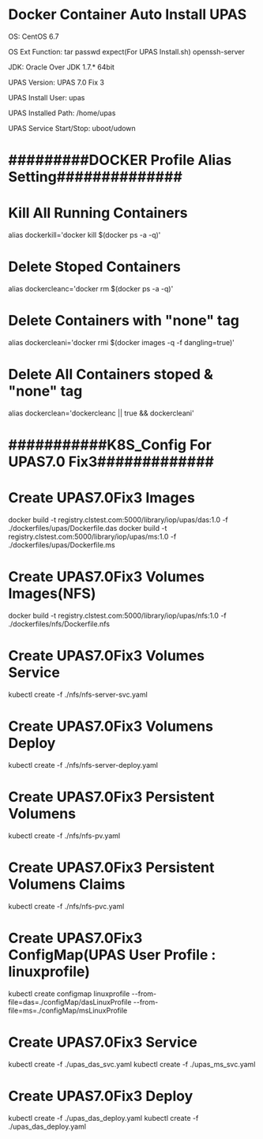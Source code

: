 # Docker Container Auto Install UPAS 

OS: CentOS 6.7

OS Ext Function: tar passwd expect(For UPAS Install.sh) openssh-server 

JDK: Oracle Over JDK 1.7.* 64bit

UPAS Version: UPAS 7.0 Fix 3 

UPAS Install User: upas

UPAS Installed Path: /home/upas

UPAS Service Start/Stop: uboot/udown



# #########DOCKER Profile Alias Setting##############
# Kill All Running Containers
alias dockerkill='docker kill $(docker ps -a -q)'
 
# Delete Stoped Containers
alias dockercleanc='docker rm $(docker ps -a -q)'
 
# Delete Containers with "none" tag
alias dockercleani='docker rmi $(docker images -q -f dangling=true)'
 
# Delete All Containers stoped & "none" tag
alias dockerclean='dockercleanc || true && dockercleani'



# ###########K8S_Config For UPAS7.0 Fix3#############
# Create UPAS7.0Fix3 Images
docker build -t registry.clstest.com:5000/library/iop/upas/das:1.0 -f ./dockerfiles/upas/Dockerfile.das
docker build -t registry.clstest.com:5000/library/iop/upas/ms:1.0 -f ./dockerfiles/upas/Dockerfile.ms

# Create UPAS7.0Fix3 Volumes Images(NFS)
docker build -t registry.clstest.com:5000/library/iop/upas/nfs:1.0 -f ./dockerfiles/nfs/Dockerfile.nfs

# Create UPAS7.0Fix3 Volumes Service
kubectl create -f ./nfs/nfs-server-svc.yaml

# Create UPAS7.0Fix3 Volumens Deploy
kubectl create -f ./nfs/nfs-server-deploy.yaml

# Create UPAS7.0Fix3 Persistent Volumens
kubectl create -f ./nfs/nfs-pv.yaml

# Create UPAS7.0Fix3 Persistent Volumens Claims
kubectl create -f ./nfs/nfs-pvc.yaml

# Create UPAS7.0Fix3 ConfigMap(UPAS User Profile : linuxprofile)
kubectl create configmap linuxprofile --from-file=das=./configMap/dasLinuxProfile --from-file=ms=./configMap/msLinuxProfile

# Create UPAS7.0Fix3 Service
kubectl create -f ./upas_das_svc.yaml
kubectl create -f ./upas_ms_svc.yaml

# Create UPAS7.0Fix3 Deploy
kubectl create -f ./upas_das_deploy.yaml
kubectl create -f ./upas_das_deploy.yaml

